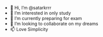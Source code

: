 - 👋 Hi, I’m @satarkrrr
- 👀 I’m interested in only study
- 🌱 I’m currently preparing for exam
- 💞️ I’m looking to collaborate on my dreams
- 📫 Love Simplicity 

<!---
satarkrrr/satarkrrr is a ✨ special ✨ repository because its `README.md` (this file) appears on your GitHub profile.
You can click the Preview link to take a look at your changes.
--->

